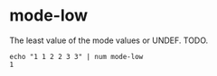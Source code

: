 # mode-low

The least value of the mode values or UNDEF. TODO.

    echo "1 1 2 2 3 3" | num mode-low
    1
